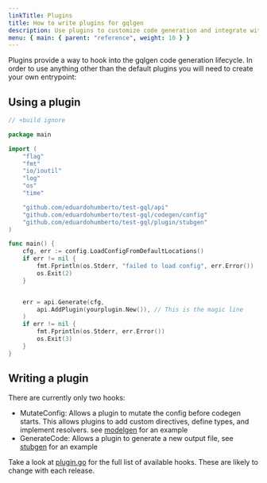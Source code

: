 ```yaml
---
linkTitle: Plugins
title: How to write plugins for gqlgen
description: Use plugins to customize code generation and integrate with other libraries
menu: { main: { parent: "reference", weight: 10 } }
---
```


Plugins provide a way to hook into the gqlgen code generation lifecycle. In order to use anything other than the
default plugins you will need to create your own entrypoint:

## Using a plugin

```go
// +build ignore

package main

import (
	"flag"
	"fmt"
	"io/ioutil"
	"log"
	"os"
	"time"

	"github.com/eduardohumberto/test-gql/api"
	"github.com/eduardohumberto/test-gql/codegen/config"
	"github.com/eduardohumberto/test-gql/plugin/stubgen"
)

func main() {
	cfg, err := config.LoadConfigFromDefaultLocations()
	if err != nil {
		fmt.Fprintln(os.Stderr, "failed to load config", err.Error())
		os.Exit(2)
	}


	err = api.Generate(cfg,
		api.AddPlugin(yourplugin.New()), // This is the magic line
	)
	if err != nil {
		fmt.Fprintln(os.Stderr, err.Error())
		os.Exit(3)
	}
}

```

## Writing a plugin

There are currently only two hooks:

- MutateConfig: Allows a plugin to mutate the config before codegen starts. This allows plugins to add
  custom directives, define types, and implement resolvers. see
  [modelgen](https://github.com/eduardohumberto/test-gql/tree/master/plugin/modelgen) for an example
- GenerateCode: Allows a plugin to generate a new output file, see
  [stubgen](https://github.com/eduardohumberto/test-gql/tree/master/plugin/stubgen) for an example

Take a look at [plugin.go](https://github.com/eduardohumberto/test-gql/blob/master/plugin/plugin.go) for the full list of
available hooks. These are likely to change with each release.
